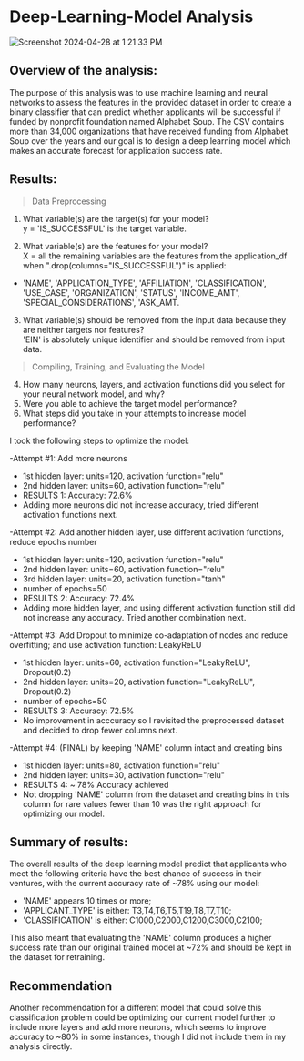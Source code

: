 # Deep-Learning-Model Analysis

![Screenshot 2024-04-28 at 1 21 33 PM](https://github.com/apkaur32/deep-learning-challenge/assets/150749167/f63e10ca-7ba7-4503-9e81-0b7bb99c58be)

## Overview of the analysis: 
The purpose of this analysis was to use machine learning and neural networks to assess the features in the provided dataset in order to create a binary classifier that can predict whether applicants will be successful if funded by nonprofit foundation named Alphabet Soup. The CSV contains more than 34,000 organizations that have received funding from Alphabet Soup over the years and our goal is to design a deep learning model which makes an accurate forecast for application success rate.

## Results:

> Data Preprocessing

1. What variable(s) are the target(s) for your model?\
y = 'IS_SUCCESSFUL' is the target variable. 

2. What variable(s) are the features for your model?\
X = all the remaining variables are the features from the application_df when ".drop(columns="IS_SUCCESSFUL")" is applied:
* 'NAME', 'APPLICATION_TYPE', 'AFFILIATION', 'CLASSIFICATION', 'USE_CASE', 'ORGANIZATION', 'STATUS', 'INCOME_AMT', 'SPECIAL_CONSIDERATIONS', 'ASK_AMT.

3. What variable(s) should be removed from the input data because they are neither targets nor features?\
'EIN' is absolutely unique identifier and should be removed from input data. 

> Compiling, Training, and Evaluating the Model

4. How many neurons, layers, and activation functions did you select for your neural network model, and why?
5. Were you able to achieve the target model performance?
6. What steps did you take in your attempts to increase model performance?

I took the following steps to optimize the model:

-Attempt #1: Add more neurons
* 1st hidden layer: units=120, activation function="relu"
* 2nd hidden layer: units=60, activation function="relu"
* RESULTS 1: Accuracy: 72.6%
* Adding more neurons did not increase accuracy, tried different activation functions next.

-Attempt #2: Add another hidden layer, use different activation functions, reduce epochs number
* 1st hidden layer: units=120, activation function="relu"
* 2nd hidden layer: units=60, activation function="relu"
* 3rd hidden layer: units=20, activation function="tanh"
* number of epochs=50
* RESULTS 2: Accuracy: 72.4%
* Adding more hidden layer, and using different activation function still did not increase any accuracy. Tried another combination next.

-Attempt #3: Add Dropout to minimize co-adaptation of nodes and reduce overfitting; and use activation function: LeakyReLU
* 1st hidden layer: units=60, activation function="LeakyReLU", Dropout(0.2)
* 2nd hidden layer: units=20, activation function="LeakyReLU", Dropout(0.2)
* number of epochs=50
* RESULTS 3: Accuracy: 72.5%
* No improvement in acccuracy so I revisited the preprocessed dataset and decided to drop fewer columns next. 

-Attempt #4: (FINAL) by keeping 'NAME' column intact and creating bins
* 1st hidden layer: units=80, activation function="relu"
* 2nd hidden layer: units=30, activation function="relu"
* RESULTS 4: ~ 78% Accuracy achieved
* Not dropping 'NAME' column from the dataset and creating bins in this column for rare values fewer than 10 was the right approach for optimizing our model.

## Summary of results:
The overall results of the deep learning model predict that applicants who meet the following criteria have the best chance of success in their ventures, with the current accuracy rate of ~78% using our model: 
* 'NAME' appears 10 times or more;
* 'APPLICANT_TYPE' is either: T3,T4,T6,T5,T19,T8,T7,T10;
* 'CLASSIFICATION' is either: C1000,C2000,C1200,C3000,C2100;  

This also meant that evaluating the 'NAME' column produces a higher success rate than our original trained model at ~72% and should be kept in the dataset for retraining. 

## Recommendation
Another recommendation for a different model that could solve this classification problem could be optimizing our current model further to include more layers and add more neurons, which seems to improve accuracy to ~80% in some instances, though I did not include them in my analysis directly. 
